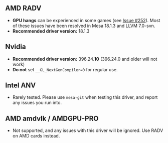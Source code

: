 ## AMD RADV
- **GPU hangs** can be experienced in some games (see [Issue #252](https://github.com/doitsujin/dxvk/issues/252)). Most of these issues have been resolved in Mesa 18.1.3 and LLVM 7.0-svn.
- **Recommended driver version:** 18.1.3

## Nvidia
- **Recommended driver version:** 396.24.**10** (396.24.0 and older will not work)
- **Do not** set `__GL_NextGenCompiler=0` for regular use.

## Intel ANV
- Rarely tested. Please use `mesa-git` when testing this driver, and report any issues you run into.

## AMD amdvlk / AMDGPU-PRO
- Not supported, and any issues with this driver will be ignored. Use RADV on AMD cards instead.